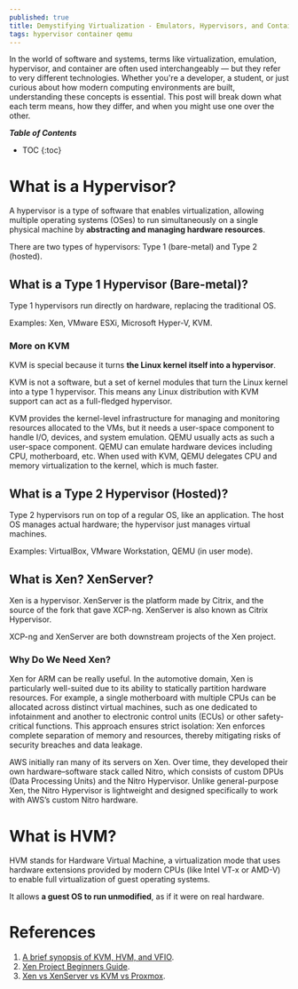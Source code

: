 ```yaml
---
published: true 
title: Demystifying Virtualization - Emulators, Hypervisors, and Containers Explained
tags: hypervisor container qemu
---
```


In the world of software and systems, terms like virtualization, emulation, hypervisor, and container are often used interchangeably — but they refer to very different technologies. Whether you're a developer, a student, or just curious about how modern computing environments are built, understanding these concepts is essential. This post will break down what each term means, how they differ, and when you might use one over the other.

***Table of Contents***
* TOC
{:toc}

# What is a Hypervisor?
A hypervisor is a type of software that enables virtualization, allowing multiple operating systems (OSes) to run simultaneously on a single physical machine by **abstracting and managing hardware resources**.

There are two types of hypervisors: Type 1 (bare-metal) and Type 2 (hosted).

## What is a Type 1 Hypervisor (Bare-metal)?
Type 1 hypervisors run directly on hardware, replacing the traditional OS.

Examples: Xen, VMware ESXi, Microsoft Hyper-V, KVM. 

### More on KVM
KVM is special because it turns **the Linux kernel itself into a hypervisor**. 

KVM is not a software, but a set of kernel modules that turn the Linux kernel into a type 1 hypervisor. This means any Linux distribution with KVM support can act as a full-fledged hypervisor.

KVM provides the kernel-level infrastructure for managing and monitoring resources allocated to the VMs, but it needs a user-space component to handle I/O, devices, and system emulation. QEMU usually acts as such a user-space component. QEMU can emulate hardware devices including CPU, motherboard, etc. When used with KVM, QEMU delegates CPU and memory virtualization to the kernel, which is much faster.

## What is a Type 2 Hypervisor (Hosted)?
Type 2 hypervisors run on top of a regular OS, like an application. The host OS manages actual hardware; the hypervisor just manages virtual machines.

Examples: VirtualBox, VMware Workstation, QEMU (in user mode).

## What is Xen? XenServer?
Xen is a hypervisor. XenServer is the platform made by Citrix, and the source of the fork that gave XCP-ng. XenServer is also known as Citrix Hypervisor.

XCP-ng and XenServer are both downstream projects of the Xen project.

### Why Do We Need Xen?
Xen for ARM can be really useful. In the automotive domain, Xen is particularly well-suited due to its ability to statically partition hardware resources. For example, a single motherboard with multiple CPUs can be allocated across distinct virtual machines, such as one dedicated to infotainment and another to electronic control units (ECUs) or other safety-critical functions. This approach ensures strict isolation: Xen enforces complete separation of memory and resources, thereby mitigating risks of security breaches and data leakage.

AWS initially ran many of its servers on Xen. Over time, they developed their own hardware–software stack called Nitro, which consists of custom DPUs (Data Processing Units) and the Nitro Hypervisor. Unlike general-purpose Xen, the Nitro Hypervisor is lightweight and designed specifically to work with AWS’s custom Nitro hardware.

# What is HVM?
HVM stands for Hardware Virtual Machine, a virtualization mode that uses hardware extensions provided by modern CPUs (like Intel VT-x or AMD-V) to enable full virtualization of guest operating systems.

It allows **a guest OS to run unmodified**, as if it were on real hardware.

# References
1. [A brief synopsis of KVM, HVM, and VFIO](https://forums.unraid.net/topic/37013-a-brief-synopsis-of-kvm-hvm-and-vfio/).
2. [Xen Project Beginners Guide](https://wiki.xenproject.org/wiki/Xen_Project_Beginners_Guide).
3. [Xen vs XenServer vs KVM vs Proxmox](https://forums.lawrencesystems.com/t/xen-vs-xenserver-vs-kvm-vs-proxmox/14256).